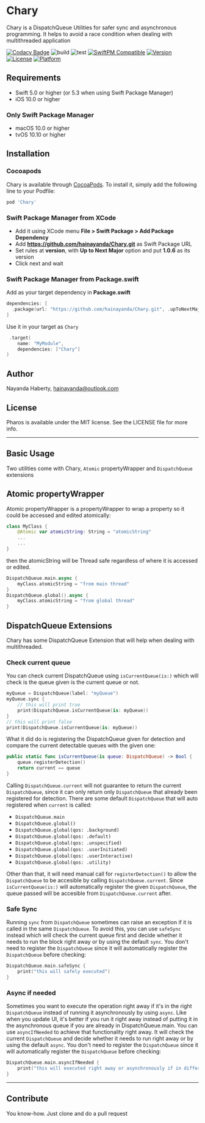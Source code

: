 # Chary

Chary is a DispatchQueue Utilities for safer sync and asynchronous programming. It helps to avoid a race condition when dealing with multithreaded application

[![Codacy Badge](https://app.codacy.com/project/badge/Grade/acc82b746a3345b6a7e91b249c52b50f)](https://www.codacy.com/gh/hainayanda/Chary/dashboard?utm_source=github.com&amp;utm_medium=referral&amp;utm_content=hainayanda/Chary&amp;utm_campaign=Badge_Grade)
![build](https://github.com/hainayanda/Chary/workflows/build/badge.svg)
![test](https://github.com/hainayanda/Chary/workflows/test/badge.svg)
[![SwiftPM Compatible](https://img.shields.io/badge/SwiftPM-Compatible-brightgreen)](https://swift.org/package-manager/)
[![Version](https://img.shields.io/cocoapods/v/Chary.svg?style=flat)](https://cocoapods.org/pods/Chary)
[![License](https://img.shields.io/cocoapods/l/Chary.svg?style=flat)](https://cocoapods.org/pods/Chary)
[![Platform](https://img.shields.io/cocoapods/p/Chary.svg?style=flat)](https://cocoapods.org/pods/Chary)


## Requirements

- Swift 5.0 or higher (or 5.3 when using Swift Package Manager)
- iOS 10.0 or higher

### Only Swift Package Manager

- macOS 10.0 or higher
- tvOS 10.10 or higher

## Installation

### Cocoapods

Chary is available through [CocoaPods](https://cocoapods.org). To install
it, simply add the following line to your Podfile:

```ruby
pod 'Chary'
```

### Swift Package Manager from XCode

- Add it using XCode menu **File > Swift Package > Add Package Dependency**
- Add **<https://github.com/hainayanda/Chary.git>** as Swift Package URL
- Set rules at **version**, with **Up to Next Major** option and put **1.0.6** as its version
- Click next and wait

### Swift Package Manager from Package.swift

Add as your target dependency in **Package.swift**

```swift
dependencies: [
  .package(url: "https://github.com/hainayanda/Chary.git", .upToNextMajor(from: "1.0.6"))
]
```

Use it in your target as `Chary`

```swift
 .target(
    name: "MyModule",
    dependencies: ["Chary"]
)
```

## Author

Nayanda Haberty, hainayanda@outlook.com

## License

Pharos is available under the MIT license. See the LICENSE file for more info.

***

## Basic Usage

Two utilities come with Chary, `Atomic` propertyWrapper and `DispatchQueue` extensions

## Atomic propertyWrapper

Atomic propertyWrapper is a propertyWrapper to wrap a property so it could be accessed and edited atomically:

```swift
class MyClass {
    @Atomic var atomicString: String = "atomicString"
    ...
    ...
}
```

then the atomicString will be Thread safe regardless of where it is accessed or edited.

```swift
DispatchQueue.main.async {
    myClass.atomicString = "from main thread"
}
DispatchQueue.global().async {
    myClass.atomicString = "from global thread"
}
```

## DispatchQueue Extensions

Chary has some DispatchQueue Extension that will help when dealing with multithreaded.

### Check current queue

You can check current DispatchQueue using `isCurrentQueue(is:)` which will check is the queue given is the current queue or not.

```swift
myQueue = DispatchQueue(label: "myQueue")
myQueue.sync {
    // this will print true
    print(DispatchQueue.isCurrentQueue(is: myQueue))
}
// this will print false
print(DispatchQueue.isCurrentQueue(is: myQueue))
```

What it did do is registering the DispatchQueue given for detection and compare the current detectable queues with the given one:

```swift
public static func isCurrentQueue(is queue: DispatchQueue) -> Bool {
    queue.registerDetection()
    return current == queue
}
```

Calling `DispatchQueue.current` will not guarantee to return the current `DispatchQueue`, since it can only return only `DispatchQueue` that already been registered for detection.
There are some default `DispatchQueue` that will auto registered when `current` is called:
- `DispatchQueue.main`
- `DispatchQueue.global()`
- `DispatchQueue.global(qos: .background)`
- `DispatchQueue.global(qos: .default)`
- `DispatchQueue.global(qos: .unspecified)`
- `DispatchQueue.global(qos: .userInitiated)`
- `DispatchQueue.global(qos: .userInteractive)`
- `DispatchQueue.global(qos: .utility)`

Other than that, it will need manual call for `registerDetection()` to allow the `DispatchQueue` to be accesible by calling `DispatchQueue.current`. Since `isCurrentQueue(is:)` will automatically register the given `DispatchQueue`, the queue passed will be accesible from `DispatchQueue.current` after.

### Safe Sync

Running `sync` from `DispatchQueue` sometimes can raise an exception if it is called in the same `DispatchQueue`. 
To avoid this, you can use `safeSync` instead which will check the current queue first and decide whether it needs to run the block right away or by using the default `sync`.
You don't need to register the `DispatchQueue` since it will automatically register the `DispatchQueue` before checking:

```swift
DispatchQueue.main.safeSync {
    print("this will safely executed")
}
```

### Async if needed

Sometimes you want to execute the operation right away if it's in the right `DispatchQueue` instead of running it asynchronously by using `async`.
Like when you update UI, it's better if you run it right away instead of putting it in the asynchronous queue if you are already in DispatchQueue.main.
You can use `asyncIfNeeded` to achieve that functionality right away. It will check the current `DispatchQueue` and decide whether it needs to run right away or by using the default `async`.
You don't need to register the `DispatchQueue` since it will automatically register the `DispatchQueue` before checking:

```swift
DispatchQueue.main.asyncIfNeeded {
    print("this will executed right away or asynchronously if in different queue")
}
```

***

## Contribute

You know-how. Just clone and do a pull request
